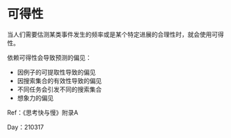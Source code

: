 # 可得性

当人们需要估测某类事件发生的频率或是某个特定进展的合理性时，就会使用可得性。

依赖可得性会导致预测的偏见：

- 因例子的可提取性导致的偏见
- 因搜索集合的有效性导致的偏见
- 不同任务会引发不同的搜索集合
- 想象力的偏见

Ref：《思考快与慢》附录A

Day：210317